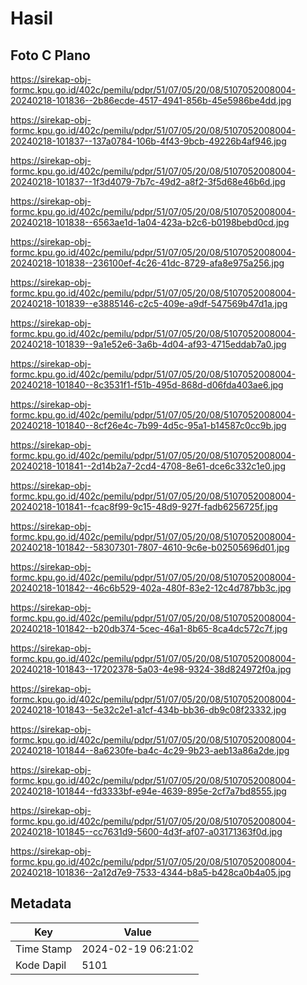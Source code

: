 # Hasil

## Foto C Plano

https://sirekap-obj-formc.kpu.go.id/402c/pemilu/pdpr/51/07/05/20/08/5107052008004-20240218-101836--2b86ecde-4517-4941-856b-45e5986be4dd.jpg

https://sirekap-obj-formc.kpu.go.id/402c/pemilu/pdpr/51/07/05/20/08/5107052008004-20240218-101837--137a0784-106b-4f43-9bcb-49226b4af946.jpg

https://sirekap-obj-formc.kpu.go.id/402c/pemilu/pdpr/51/07/05/20/08/5107052008004-20240218-101837--1f3d4079-7b7c-49d2-a8f2-3f5d68e46b6d.jpg

https://sirekap-obj-formc.kpu.go.id/402c/pemilu/pdpr/51/07/05/20/08/5107052008004-20240218-101838--6563ae1d-1a04-423a-b2c6-b0198bebd0cd.jpg

https://sirekap-obj-formc.kpu.go.id/402c/pemilu/pdpr/51/07/05/20/08/5107052008004-20240218-101838--236100ef-4c26-41dc-8729-afa8e975a256.jpg

https://sirekap-obj-formc.kpu.go.id/402c/pemilu/pdpr/51/07/05/20/08/5107052008004-20240218-101839--e3885146-c2c5-409e-a9df-547569b47d1a.jpg

https://sirekap-obj-formc.kpu.go.id/402c/pemilu/pdpr/51/07/05/20/08/5107052008004-20240218-101839--9a1e52e6-3a6b-4d04-af93-4715eddab7a0.jpg

https://sirekap-obj-formc.kpu.go.id/402c/pemilu/pdpr/51/07/05/20/08/5107052008004-20240218-101840--8c3531f1-f51b-495d-868d-d06fda403ae6.jpg

https://sirekap-obj-formc.kpu.go.id/402c/pemilu/pdpr/51/07/05/20/08/5107052008004-20240218-101840--8cf26e4c-7b99-4d5c-95a1-b14587c0cc9b.jpg

https://sirekap-obj-formc.kpu.go.id/402c/pemilu/pdpr/51/07/05/20/08/5107052008004-20240218-101841--2d14b2a7-2cd4-4708-8e61-dce6c332c1e0.jpg

https://sirekap-obj-formc.kpu.go.id/402c/pemilu/pdpr/51/07/05/20/08/5107052008004-20240218-101841--fcac8f99-9c15-48d9-927f-fadb6256725f.jpg

https://sirekap-obj-formc.kpu.go.id/402c/pemilu/pdpr/51/07/05/20/08/5107052008004-20240218-101842--58307301-7807-4610-9c6e-b02505696d01.jpg

https://sirekap-obj-formc.kpu.go.id/402c/pemilu/pdpr/51/07/05/20/08/5107052008004-20240218-101842--46c6b529-402a-480f-83e2-12c4d787bb3c.jpg

https://sirekap-obj-formc.kpu.go.id/402c/pemilu/pdpr/51/07/05/20/08/5107052008004-20240218-101842--b20db374-5cec-46a1-8b65-8ca4dc572c7f.jpg

https://sirekap-obj-formc.kpu.go.id/402c/pemilu/pdpr/51/07/05/20/08/5107052008004-20240218-101843--17202378-5a03-4e98-9324-38d824972f0a.jpg

https://sirekap-obj-formc.kpu.go.id/402c/pemilu/pdpr/51/07/05/20/08/5107052008004-20240218-101843--5e32c2e1-a1cf-434b-bb36-db9c08f23332.jpg

https://sirekap-obj-formc.kpu.go.id/402c/pemilu/pdpr/51/07/05/20/08/5107052008004-20240218-101844--8a6230fe-ba4c-4c29-9b23-aeb13a86a2de.jpg

https://sirekap-obj-formc.kpu.go.id/402c/pemilu/pdpr/51/07/05/20/08/5107052008004-20240218-101844--fd3333bf-e94e-4639-895e-2cf7a7bd8555.jpg

https://sirekap-obj-formc.kpu.go.id/402c/pemilu/pdpr/51/07/05/20/08/5107052008004-20240218-101845--cc7631d9-5600-4d3f-af07-a03171363f0d.jpg

https://sirekap-obj-formc.kpu.go.id/402c/pemilu/pdpr/51/07/05/20/08/5107052008004-20240218-101836--2a12d7e9-7533-4344-b8a5-b428ca0b4a05.jpg


## Metadata

| Key        | Value               |
| ---------- | ------------------- |
| Time Stamp | 2024-02-19 06:21:02 |
| Kode Dapil | 5101                |




